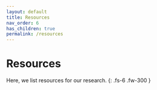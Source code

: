 ```yaml
---
layout: default
title: Resources
nav_order: 6
has_children: true
permalink: /resources
---
```


# Resources

Here, we list resources for our research.
{: .fs-6 .fw-300 }
